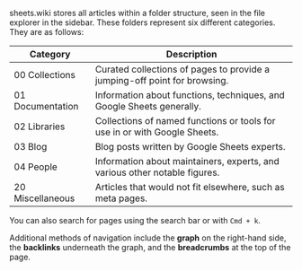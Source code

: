 sheets.wiki stores all articles within a folder structure, seen in the file explorer in the sidebar. These folders represent six different categories. They are as follows:

| Category         | Description                                                                |
| ---------------- | -------------------------------------------------------------------------- |
| 00 Collections   | Curated collections of pages to provide a jumping-off point for browsing.  |
| 01 Documentation | Information about functions, techniques, and Google Sheets generally.      |
| 02 Libraries     | Collections of named functions or tools for use in or with Google Sheets.  |
| 03 Blog          | Blog posts written by Google Sheets experts.                               |
| 04 People        | Information about maintainers, experts, and various other notable figures. |
| 20 Miscellaneous | Articles that would not fit elsewhere, such as meta pages.                 |

You can also search for pages using the search bar or with `Cmd + k`.

Additional methods of navigation include the **graph** on the right-hand side, the **backlinks** underneath the graph, and the **breadcrumbs** at the top of the page.